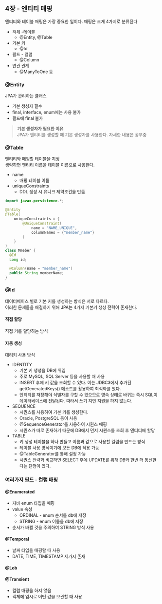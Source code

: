 ## 4장 - 엔티티 매핑

엔티티와 테이블 매핑은 가장 중요한 일이다.  매핑은 크게 4가지로 분류된다  

- 객체 -테이블 
  - @Entity, @Table
- 기본 키
  - @Id
- 필드 - 컬럼
  - @Column
- 연관 관계
  - @ManyToOne 등 

### @Entity
JPA가 관리하는 클래스
- 기본 생성자 필수
- final, interface, enum에는 사용 불가
- 필드에 final 불가

> **기본 생성자가 필요한 이유**  
> JPA가 엔티티를 생성할 때 기본 생성자를 사용한다. 자세한 내용은 공부중

### @Table
엔티티와 매핑할 테이블을 지정  
생략하면 엔티티 이름을 테이블 이름으로 사옹한다. 

- name 
  - 매핑 테이블 이름
- uniqueConstraints
  - DDL 생성 시 유니크 제약조건을 만듬

```java
import javax.persistence.*;

@Entity
@Table(
    uniqueConstraints = {
        @UniqueConstraint(
            name = "NAME_UNIQUE",
            columnNames = {"member_name"}
        )
    }
)
class Mmeber {
  @Id
  Long id;

  @Column(name = "member_name")
  public String memberName;
}
```

### @Id
데이터베이스 별로 기본 키를 생성하는 방식은 서로 다르다.  
이러한 문제들을 해결하기 위해 JPA는 4가지 기본키 생성 전략이 존재한다. 

#### 직접 할당
직접 키를 할당하는 방식

#### 자동 생성
대리키 사용 방식 
- IDENTITY
  - 기본 키 생성을 DB에 위임
  - 주로 MySQL, SQL Server 등을 사용할 때 사용
  - INSERT 후에 키 값을 조회할 수 있다. 이는 JDBC3에서 추가된 getGeneratedKeys() 메소드를 활용하여 최적화를 했다.
  - 엔티티를 저장해야 식별자를 구할 수 있으므로 영속 상태로 바뀌는 즉시 SQL이 데이터베이스에 전달된다. 따라서 쓰기 지연 지원을 하지 않는다.
- SEQUENCE
  - 시퀀스를 사용하여 기본 키를 생성한다.
  - Oracle, PostgreSQL 등이 사용
  - @SequenceGenerator를 사용하여 시퀀스 매핑
  - 시퀀스가 따로 존재하기 때문에 DB에서 먼저 시퀀스를 조회 후 엔티티에 할당
- TABLE
  - 키 생성 테이블을 하나 만들고 이름과 값으로 사용할 컬럼을 만드는 방식
  - 테이블 사용 방식이기에 모든 DB에 적용 가능 
  - @TableGenerator를 통해 설정 가능 
  - 시퀀스 전략과 비교하면 SELECT 후에 UPDATE를 위해 DB와 한번 더 통신한다는 단점이 있다.

### 여러가지 필드 - 컬럼 매핑
#### @Enumerated
- 자바 enum 타입을 매핑
- value 속성
  - ORDINAL - enum 순서를 db에 저장
  - STRING - enum 이름을 db에 저장
- 순서가 바뀔 것을 주의하여 STRING 방식 사용

#### @Temporal
- 날짜 타입을 매핑할 때 사용
- DATE, TIME, TIMESTAMP 세가지 존재 
#### @Lob

#### @Transient
- 컬럼 매핑을 하지 않음
- 객체에 임시로 어떤 값을 보관할 때 사용

